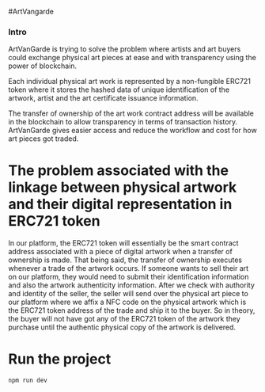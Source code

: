#ArtVangarde

### Intro

ArtVanGarde is trying to solve the problem where artists and art buyers could exchange physical art pieces at ease and with transparency using the power of blockchain.

Each individual physical art work is represented by a non-fungible ERC721 token where it stores the hashed data of unique identification of the artwork, artist and the art certificate issuance information.

The transfer of ownership of the art work contract address will be available in the blockchain to allow transparency in terms of transaction history. ArtVanGarde gives easier access and reduce the workflow and cost for how art pieces got traded.

# The problem associated with the linkage between physical artwork and their digital representation in ERC721 token

In our platform, the ERC721 token will essentially be the smart contract address associated with a piece of digital artwork when a transfer of ownership is made. That being said, the transfer of ownership executes whenever a trade of the artwork occurs. If someone wants to sell their art on our platform, they would need to submit their identification information and also the artwork authenticity information. After we check with authority and identity of the seller, the seller will send over the physical art piece to our platform where we affix a NFC code on the physical artwork which is the ERC721 token address of the trade and ship it to the buyer. So in theory, the buyer will not have got any of the ERC721 token of the artwork they purchase until the authentic physical copy of the artwork is delivered.

# Run the project
```
npm run dev
```
